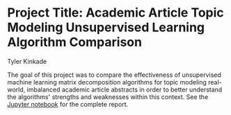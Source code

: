 # Project Title: Academic Article Topic Modeling Unsupervised Learning Algorithm Comparison

Tyler Kinkade

The goal of this project was to compare the effectiveness of unsupervised machine learning matrix decomposition algorithms for topic modeling real-world, imbalanced academic article abstracts in order to better understand the algorithms' strengths and weaknesses within this context. See the [Jupyter notebook](https://github.com/tyknkd/academic-article-topic-modeling/blob/main/project.ipynb) for the complete report.